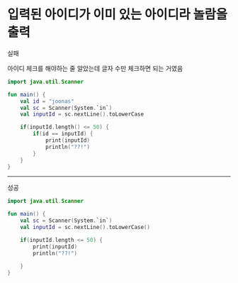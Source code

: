 # 입력된 아이디가 이미 있는 아이디라 놀람을 출력

실패

아이디 체크를 해야하는 줄 알았는데 글자 수만 체크하면 되는 거였음
```kotlin
import java.util.Scanner

fun main() {
    val id = "joonas"
    val sc = Scanner(System.`in`)
    val inputId = sc.nextLine().toLowerCase

    if(inputId.length() <= 50) {
        if(id == inputId) {
            print(inputId)
            println("??!")
        }
    }    
}
```

------------
성공

```kotlin
import java.util.Scanner

fun main() {
    val sc = Scanner(System.`in`)
    val inputId = sc.nextLine().toLowerCase()

    if(inputId.length <= 50) {
        print(inputId)
        println("??!")
        
    }    
}
```
